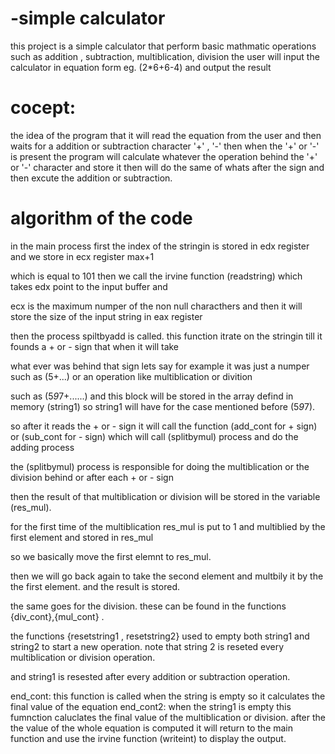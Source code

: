# -simple calculator 

this project is a simple calculator that perform basic mathmatic operations such as addition , subtraction, multiblication, division
the user will input the calculator in equation form eg. (2*6+6-4) and output the result


# cocept:
the idea of the program that it will read the equation from the user  and then waits for a addition or subtraction character  '+' , '-' 
then when the '+' or '-' is present the program will calculate whatever the operation behind the '+' or '-' character and store it then will do the same of whats after the sign and then excute the addition or subtraction.

# algorithm of the code 
 in the main process first the index of the stringin is stored in edx register and we store in ecx register max+1

which is equal to 101 then we call the irvine function  (readstring) which takes edx point to the input buffer and 

ecx is the maximum numper of the non null characthers and then it will store the size of the input string in eax register

then the process spiltbyadd is called. this function itrate on the stringin till it founds a + or - sign that when it will take

what ever was behind that sign lets say for example it was just a numper such as (5+...) or an operation like multiblication or divition 

such as (5*9*7+......) and this block will be stored in the array defind in memory (string1) so  string1 will have for the case mentioned
before (5*9*7). 

so after it reads the + or - sign   it will call the function (add_cont for + sign) or (sub_cont for - sign)  which will call (splitbymul) process and do the adding process 

the (splitbymul) process is responsible for doing the multiblication or the division behind or after each + or - sign 

then the result of that multiblication or division will be stored in the variable (res_mul). 

for the first time of the multiblication res_mul is put to 1  and multiblied by the first element and stored in res_mul 

so we basically move the first elemnt to res_mul. 

then we will go back again to take the second element and multbily it by the the first element. and the result is stored.

the same goes for the division. these can be found in the functions {div_cont},{mul_cont} . 

the functions {resetstring1 , resetstring2} used to empty both string1 and string2 to start a new operation. note that string 2 is reseted every multiblication or division operation. 
 
and string1 is resested after every addition or subtraction operation.

end_cont: this function is called when the string is empty so it calculates the final value of the equation 
end_cont2: when the string1 is empty this fumnction caluclates the final value of the multiblication or division.
after the the value of the whole equation is computed it will return to the main function and use the irvine function
(writeint) to display the output.

